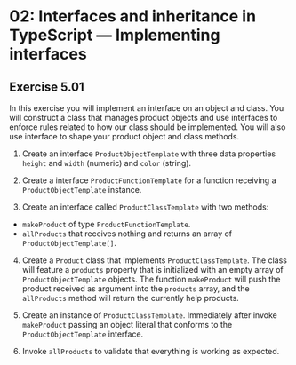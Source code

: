 # 02: Interfaces and inheritance in TypeScript &mdash; Implementing interfaces
>

## Exercise 5.01

In this exercise you will implement an interface on an object and class. You will construct a class that manages product objects and use interfaces to enforce rules related to how our class should be implemented. You will also use interface to shape your product object and class methods.

1. Create an interface `ProductObjectTemplate` with three data properties `height` and `width` (numeric) and `color` (string).

2. Create a interface `ProductFunctionTemplate` for a function receiving a `ProductObjectTemplate` instance.

3. Create an interface called `ProductClassTemplate` with two methods:
  + `makeProduct` of type `ProductFunctionTemplate`.
  + `allProducts` that receives nothing and returns an array of `ProductObjectTemplate[]`.

4. Create a `Product` class that implements `ProductClassTemplate`. The class will feature a `products` property that is initialized with an empty array of `ProductObjectTemplate` objects. The function `makeProduct` will push the product received as argument into the `products` array, and the `allProducts` method will return the currently help products.

5. Create an instance of `ProductClassTemplate`. Immediately after invoke `makeProduct` passing an object literal that conforms to the `ProductObjectTemplate` interface.

6. Invoke `allProducts` to validate that everything is working as expected.